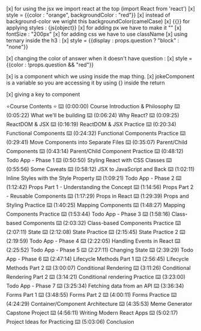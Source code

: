 [x] for using the jsx we import react at the top (import React from 'react')
[x] style = {{color : "orange",   backgroundColor : "red"}}
[x]  instead of background-color  we wright this backgroundColor(camelCase)
[x] {{}} for applying styles : {js{object}}
[x] for adding px we have to make it ""
[x] fontSize : "200px"
[x] for adding css we have to use className 
[x] using ternary inside the h3 : 
[x]   style = {{display : props.question ? "block" : "none"}}

[x] changing the color of answer when it  doesn't have question :
[x]   style = {{color : !props.question && "red"}}

[x] <Joke/> is a component which we using inside the map thing.
[x] jokeComponent is a variable so you are accessing it by using {} inside the return

[x] giving a key to <Joke/> component




⭐️Course Contents ⭐️
⌨️ (0:00:00) Course Introduction & Philosophy
⌨️ (0:05:22) What we'll be building
⌨️ (0:06:24) Why React?
⌨️ (0:09:25) ReactDOM & JSX
⌨️ (0:16:19) ReactDOM & JSX Practice
⌨️ (0:20:34) Functional Components
⌨️ (0:24:32) Functional Components Practice
⌨️ (0:29:41) Move Components into Separate Files
⌨️ (0:35:07) Parent/Child Components
⌨️ (0:43:14) Parent/Child Component Practice
⌨️ (0:48:12) Todo App - Phase 1
⌨️ (0:50:50) Styling React with CSS Classes
⌨️ (0:55:56) Some Caveats
⌨️ (0:58:12) JSX to JavaScript and Back
⌨️ (1:02:11) Inline Styles with the Style Property
⌨️ (1:09:21) Todo App - Phase 2
⌨️ (1:12:42) Props Part 1 - Understanding the Concept
⌨️ (1:14:56) Props Part 2 - Reusable Components
⌨️ (1:17:29) Props in React
⌨️ (1:29:39) Props and Styling Practice
⌨️ (1:40:25) Mapping Components
⌨️ (1:48:27) Mapping Components Practice
⌨️ (1:53:44) Todo App - Phase 3
⌨️ (1:58:16) Class-based Components
⌨️ (2:03:32) Class-based Components Practice
⌨️ (2:07:11) State
⌨️ (2:12:08) State Practice
⌨️ (2:15:45) State Practice 2
⌨️ (2:19:59) Todo App - Phase 4
⌨️ (2:22:05) Handling Events in React
⌨️ (2:25:52) Todo App - Phase 5
⌨️ (2:27:11) Changing State
⌨️ (2:39:29) Todo App - Phase 6
⌨️ (2:47:14) Lifecycle Methods Part 1
⌨️ (2:56:45) Lifecycle Methods Part 2
⌨️ (3:00:07) Conditional Rendering
⌨️ (3:11:26) Conditional Rendering Part 2
⌨️ (3:14:21) Conditional rendering Practice
⌨️ (3:23:00) Todo App - Phase 7
⌨️ (3:25:34) Fetching data from an API
⌨️ (3:36:34) Forms Part 1
⌨️ (3:48:55) Forms Part 2
⌨️ (4:00:11) Forms Practice
⌨️ (4:24:29) Container/Component Architecture
⌨️ (4:35:53) Meme Generator Capstone Project
⌨️ (4:56:11) Writing Modern React Apps
⌨️ (5:02:17) Project Ideas for Practicing
⌨️ (5:03:06) Conclusion
